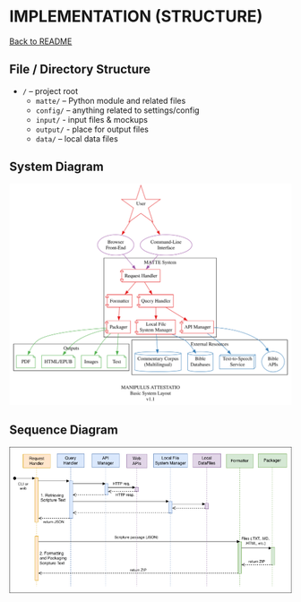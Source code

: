 # IMPLEMENTATION (STRUCTURE)

[Back to README](../README.md)

## File / Directory Structure

- `/` – project root
    + `matte/` – Python module and related files
    + `config/` – anything related to settings/config
    + `input/` - input files & mockups
    + `output/` - place for output files
    + `data/` – local data files

## System Diagram

![System Diagram](./img/system-design-1.1.svg)

## Sequence Diagram

![Sequence Diagram](./img/matte-sequence-diagram.drawio-1.2.png)
